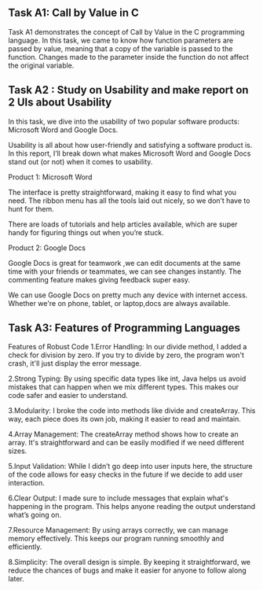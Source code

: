 <h2>Task A1: Call by Value in C</h2>
 
Task A1 demonstrates the concept of Call by Value in the C programming language.
In this task, we came to know how function parameters are passed by value, meaning that a copy of the variable is passed to the function. 
Changes made to the parameter inside the function do not affect the original variable.

<h2>Task A2 : Study on Usability and make report on 2 UIs about Usability</h2>

In this task, we dive into the usability of two popular software products:
Microsoft Word and Google Docs. 

Usability is all about how user-friendly and satisfying a software product is. 
In this report, I’ll break down what makes Microsoft Word and Google Docs stand out (or not) when it comes to usability.

Product 1: Microsoft Word
 
The interface is pretty straightforward, making it easy to find what you need. The ribbon menu has all the tools laid out nicely, so we don’t have to hunt for them.
 
There are loads of tutorials and help articles available, which are super handy for figuring things out when you’re stuck.



Product 2: Google Docs
 
Google Docs is great for teamwork ,we can edit documents at the same time with your friends or teammates, we can see changes instantly. The commenting feature makes giving feedback super easy.

We can use Google Docs on pretty much any device with internet access. Whether we're on phone, tablet, or laptop,docs are always available.






<h2>Task A3: Features of Programming Languages</h2>

Features of Robust Code
1.Error Handling:
In our divide method, I added a check for division by zero. If you try to divide by zero, the program won't crash, it'll just display the error message.

2.Strong Typing:
By using specific data types like int, Java helps us avoid mistakes that can happen when we mix different types. This makes our code safer and easier to understand.

3.Modularity:
I broke the code into methods like divide and createArray. This way, each piece does its own job, making it easier to read and maintain.

4.Array Management:
The createArray method shows how to create an array. It's straightforward and can be easily modified if we need different sizes.

5.Input Validation:
While I didn’t go deep into user inputs here, the structure of the code allows for easy checks in the future if we decide to add user interaction.

6.Clear Output:
I made sure to include messages that explain what's happening in the program. This helps anyone reading the output understand what’s going on.

7.Resource Management:
By using arrays correctly, we can manage memory effectively. This keeps our program running smoothly and efficiently.

8.Simplicity:
The overall design is simple. By keeping it straightforward, we reduce the chances of bugs and make it easier for anyone to follow along later.








